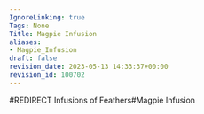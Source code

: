 ```yaml
---
IgnoreLinking: true
Tags: None
Title: Magpie Infusion
aliases:
- Magpie_Infusion
draft: false
revision_date: 2023-05-13 14:33:37+00:00
revision_id: 100702
---
```


#REDIRECT Infusions of Feathers#Magpie Infusion